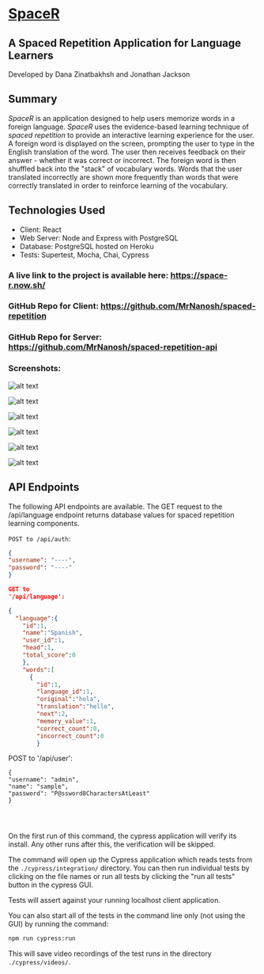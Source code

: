 # <ins>SpaceR

## A Spaced Repetition Application for Language Learners

Developed by Dana Zinatbakhsh and Jonathan Jackson

## Summary

<i>SpaceR</i> is an application designed to help users memorize words in a foreign language. <i>SpaceR</i> uses the evidence-based learning technique of <i>spaced repetition</i> to provide an interactive learning experience for the user. A foreign word is displayed on the screen, prompting the user to type in the English translation of the word. The user then receives feedback on their answer - whether it was correct or incorrect. The foreign word is then shuffled back into the "stack" of vocabulary words. Words that the user translated incorrectly are shown more frequently than words that were correctly translated in order to reinforce learning of the vocabulary.

## Technologies Used

- Client: React
- Web Server: Node and Express with PostgreSQL
- Database: PostgreSQL hosted on Heroku
- Tests: Supertest, Mocha, Chai, Cypress

### A live link to the project is available here: https://space-r.now.sh/

### GitHub Repo for Client: https://github.com/MrNanosh/spaced-repetition

### GitHub Repo for Server: https://github.com/MrNanosh/spaced-repetition-api

### Screenshots:

![alt text](./SpaceR_screenshots/homepage_view.png 'SpaceR_homepage')

![alt text](./public/SpaceR_screenshots/full_on_view.png 'SpaceR_main')

![alt text](./public/SpaceR_screenshots/translate_view.png 'SpaceR_translate')

![alt text](./public/SpaceR_screenshots/login_view.png 'SpaceR_login')

![alt text](./public/SpaceR_screenshots/mobile_view_0.png 'SpaceR_mobile1')

![alt text](./public/SpaceR_screenshots/mobile_view_1.png 'SpaceR_mobile2')

## API Endpoints

The following API endpoints are available. The GET request to the /api/language endpoint returns database values for spaced repetition learning components.

`POST to /api/auth`:

```json
{
"username": "----",
"password": "----"
}

GET to
'/api/language':

{
  "language":{
    "id":1,
    "name":"Spanish",
    "user_id":1,
    "head":1,
    "total_score":0
    },
    "words":[
      {
        "id":1,
        "language_id":1,
        "original":"hola",
        "translation":"hello",
        "next":2,
        "memory_value":1,
        "correct_count":0,
        "incorrect_count":0
        }
```

POST to
'/api/user':

```
{
"username": "admin",
"name": "sample",
"password": "P@ssword8CharactersAtLeast"
}




```

On the first run of this command, the cypress application will verify its install. Any other runs after this, the verification will be skipped.

The command will open up the Cypress application which reads tests from the `./cypress/integration/` directory. You can then run individual tests by clicking on the file names or run all tests by clicking the "run all tests" button in the cypress GUI.

Tests will assert against your running localhost client application.

You can also start all of the tests in the command line only (not using the GUI) by running the command:

```bash
npm run cypress:run
```

This will save video recordings of the test runs in the directory `./cypress/videos/`.
